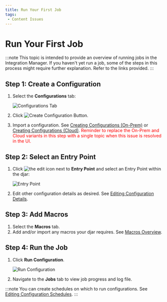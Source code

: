 ```yaml
---
title: Run Your First Job
tags:
 - Content Issues
---
```


# Run Your First Job

:::note
This topic is intended to provide an overview of running jobs in the Integration Manager. If you haven't yet run a job, some of the steps in this process might require further explanation. Refer to the links provided.
:::

## Step 1: Create a Configuration

1. Select the **Configurations** tab:

   ![Configurations Tab](/img/Configurations-Tab.png)

2. Click ![Create Configuration Button](/img/icons/Create-Configuration-Button.png).
3. Import a configuration. See [Creating Configurations (On-Prem)](../configurations/creating-configurations-on-prem) or [Creating Configurations (Cloud)](../configurations/creating-configurations-cloud). <font color="red">Reminder to replace the On-Prem and Cloud variants in this step with a single topic when this issue is resolved in the UI.</font>

## Step 2: Select an Entry Point

1. Click ![the edit icon](/img/icons/edit-icon.png) next to **Entry Point** and select an Entry Point within the djar:
   
   ![Entry Point](/img/Entry-Point.png)

2. Edit other configuration details as desired. See [Editing Configuration Details](../configurations/editing-configuration-details).
    
## Step 3: Add Macros

1. Select the **Macros** tab.
2. Add and/or import any macros your djar requires. See [Macros Overview](../macros/macros-overview).

## Step 4: Run the Job

1. Click **Run&nbsp;Configuration**.

   ![Run Configuration](/img/Configuration-Run2.png)

2. Navigate to the **Jobs** tab to view job progress and log file.

:::note
   You can create schedules on which to run configurations. See [Editing Configuration Schedules](../configurations/editing-configuration-schedules).
:::